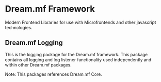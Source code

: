 # Dream.mf Framework

Modern Frontend Libraries for use with Microfrontends and other javascript technologies.

## Dream.mf Logging

This is the logging package for the Dream.mf framework. This package contains all logging and log listener functionality used independently and within other Dream.mf packages.

Note: This packages references Dream.mf Core.
